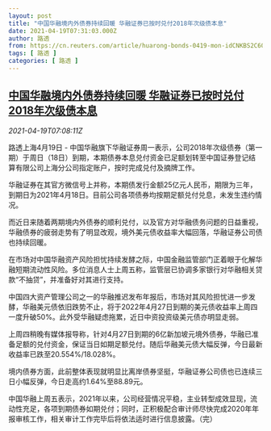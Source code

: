 ```yaml
---
layout: post
title: "中国华融境内外债券持续回暖 华融证券已按时兑付2018年次级债本息"
date: 2021-04-19T07:31:03.000Z
author: 路透
from: https://cn.reuters.com/article/huarong-bonds-0419-mon-idCNKBS2C60LP
tags: [ 路透 ]
categories: [ 路透 ]
---
```

<!--1618817463000-->
[中国华融境内外债券持续回暖 华融证券已按时兑付2018年次级债本息](https://cn.reuters.com/article/huarong-bonds-0419-mon-idCNKBS2C60LP)
------

<div>
<div><i>2021-04-19T07:08:11Z</i></div><p>路透上海4月19日 - 中国华融旗下华融证券周一表示，公司2018年次级债券（第一期）于周日（18日）到期，本期债券本息兑付资金已足额划转至中国证券登记结算有限公司上海分公司指定账户，按时完成兑付及摘牌工作。</p><p>华融证券在其官方微信号上并称，本期债发行金额25亿元人民币，期限为三年，到期日为2021年4月18日。目前公司各项债券均按期足额兑付兑息，未发生违约情况。</p><p>而近日来随着两期境内外债券的顺利兑付，以及官方对华融债务问题的日益重视，华融债券的疲弱走势有了明显改观，境外美元债收益率大幅回落，华融证券公司债也持续回暖。</p><p>在市场对中国华融资产风险担忧持续发酵之际，中国金融监管部门正着眼于化解华融短期流动性风险。多位消息人士上周五称，监管层已协调多家银行对华融相关贷款“不抽贷”，并准备好对其进行支持。</p><p>中国四大资产管理公司之一的华融推迟发布年报后，市场对其风险担忧进一步发酵，华融美元债依旧跌势不止，将于2022年4月27日到期的美元债收益率上周四一度升破50%。此外受华融疑虑拖累，近日中资投资级美元债亦明显走弱。</p><p>上周四稍晚有媒体报导称，针对4月27日到期的6亿新加坡元境外债券，华融已准备足额的兑付资金，保证当日如期足额兑付。随后华融美元债大幅反弹，今日最新收益率已跌至20.554%/18.028%。</p><p>境内债券方面，此前整体表现就明显比离岸债券坚挺，华融证券公司债也已连续三日小幅反弹，今日走高约1.64%至88.89元。</p><p>中国华融上周五表示，2021年以来，公司经营情况平稳，主业转型成效显现，流动性充足，各项到期债券如期兑付；同时，正积极配合审计师尽快完成2020年年报审核工作，相关审计工作完毕后将依法适时进行信息披露。（完）</p>
</div>
